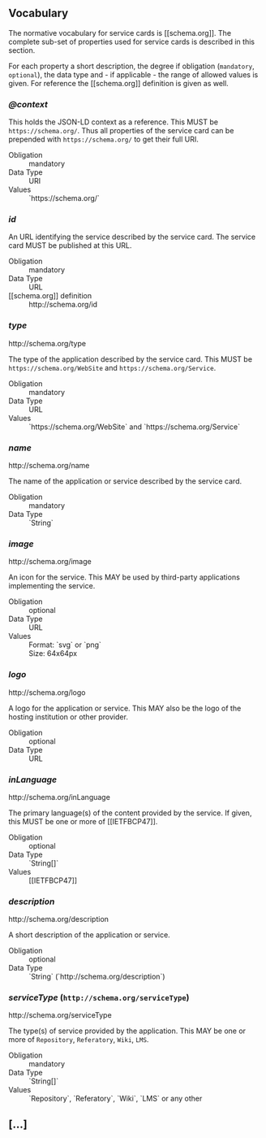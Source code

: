## Vocabulary

The normative vocabulary for service cards is [[schema.org]]. The complete sub-set of properties used for service cards is described in this section.

For each property a short description, the degree if obligation (`mandatory`, `optional`), the data type and - if applicable - the range of allowed values is given. For reference the [[schema.org]] definition is given as well.

<section data-dfn-for="@context">

### <dfn>@context</dfn>

This holds the JSON-LD context as a reference. This MUST be `https://schema.org/`. Thus all properties of the service card can be prepended with `https://schema.org/` to get their full URI.

<dl>
    <dt>Obligation</dt>
    <dd>mandatory</dd>
    <dt>Data Type</dt>
    <dd>URI</dd>
    <dt>Values</dt>
    <dd>`https://schema.org/`</dd>
</dl>

</section>

<section data-dfn-for="id">

### <dfn>id</dfn>

An URL identifying the service described by the service card. The service card MUST be published at this URL.

<dl>
    <dt>Obligation</dt>
    <dd>mandatory</dd>
    <dt>Data Type</dt>
    <dd>URL</dd>
    <dt>[[schema.org]] definition</dt>
    <dd>http://schema.org/id</dd>
</dl>

</section>

<section data-dfn-for="type">

### <dfn>type</dfn>

<p class="note" title="[[schema.org]] definition">
    http://schema.org/type
</p>

The type of the application described by the service card. This MUST be `https://schema.org/WebSite` and `https://schema.org/Service`.

<dl>
    <dt>Obligation</dt>
    <dd>mandatory</dd>
    <dt>Data Type</dt>
    <dd>URL</dd>
    <dt>Values</dt>
    <dd>`https://schema.org/WebSite` and `https://schema.org/Service`</dd>
</dl>

</section>

<section data-dfn-for="name">

### <dfn>name</dfn>

<p class="note" title="[[schema.org]] definition">
    http://schema.org/name
</p>

The name of the application or service described by the service card.

<dl>
    <dt>Obligation</dt>
    <dd>mandatory</dd>
    <dt>Data Type</dt>
    <dd>`String`</dd>
</dl>

</section>

<section data-dfn-for="image">

### <dfn>image</dfn>

<p class="note" title="[[schema.org]] definition">
    http://schema.org/image
</p>

An icon for the service. This MAY be used by third-party applications implementing the service.

<dl>
    <dt>Obligation</dt>
    <dd>optional</dd>
    <dt>Data Type</dt>
    <dd>URL</dd>
    <dt>Values</dt>
    <dd>Format: `svg` or `png`<br>Size: 64x64px</dd>
</dl>

</section>

<section data-dfn-for="logo">

### <dfn>logo</dfn>

<p class="note" title="[[schema.org]] definition">
    http://schema.org/logo
</p>

A logo for the application or service. This MAY also be the logo of the hosting institution or other provider.

<dl>
    <dt>Obligation</dt>
    <dd>optional</dd>
    <dt>Data Type</dt>
    <dd>URL</dd>
</dl>

</section>

<section data-dfn-for="inLanguage">

### <dfn>inLanguage</dfn>

<p class="note" title="[[schema.org]] definition">
    http://schema.org/inLanguage
</p>

The primary language(s) of the content provided by the service. If given, this MUST be one or more of [[IETFBCP47]].

<dl>
    <dt>Obligation</dt>
    <dd>optional</dd>
    <dt>Data Type</dt>
    <dd>`String[]`</dd>
    <dt>Values</dt>
    <dd>[[IETFBCP47]]</dd>
</dl>

</section>

<section data-dfn-for="description">

### <dfn>description</dfn>

<p class="note" title="[[schema.org]] definition">
    http://schema.org/description
</p>

A short description of the application or service.

<dl>
    <dt>Obligation</dt>
    <dd>optional</dd>
    <dt>Data Type</dt>
    <dd>`String` (`http://schema.org/description`)</dd>
</dl>

</section>

<section data-dfn-for="serviceType">

### <dfn>serviceType</dfn> (`http://schema.org/serviceType`)

<p class="note" title="[[schema.org]] definition">
    http://schema.org/serviceType
</p>

The type(s) of service provided by the application. This MAY be one or more of `Repository`, `Referatory`, `Wiki`, `LMS`.

<dl>
    <dt>Obligation</dt>
    <dd>mandatory</dd>
    <dt>Data Type</dt>
    <dd>`String[]`</dd>
    <dt>Values</dt>
    <dd>`Repository`, `Referatory`, `Wiki`, `LMS` or any other</dd>
</dl>

</section>

<section>
    <h2>[...]</h2>
</section>
